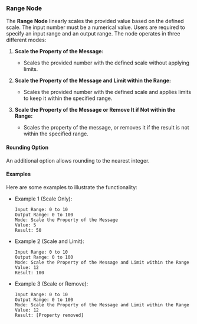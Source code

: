 ### Range Node

The **Range Node** linearly scales the provided value based on the defined scale. The input number must be a numerical value. Users are required to specify an input range and an output range. The node operates in three different modes:

1. **Scale the Property of the Message:**
   - Scales the provided number with the defined scale without applying limits.

2. **Scale the Property of the Message and Limit within the Range:**
   - Scales the provided number with the defined scale and applies limits to keep it within the specified range.

3. **Scale the Property of the Message or Remove It if Not within the Range:**
   - Scales the property of the message, or removes it if the result is not within the specified range.

#### Rounding Option

An additional option allows rounding to the nearest integer.

#### Examples

Here are some examples to illustrate the functionality:

- Example 1 (Scale Only):
  ```plaintext
  Input Range: 0 to 10
  Output Range: 0 to 100
  Mode: Scale the Property of the Message
  Value: 5
  Result: 50
    ```

- Example 2 (Scale and Limit):
    ```plaintext
    Input Range: 0 to 10
    Output Range: 0 to 100
    Mode: Scale the Property of the Message and Limit within the Range
    Value: 12
    Result: 100
    ```

- Example 3 (Scale or Remove):
    ```plaintext
    Input Range: 0 to 10
    Output Range: 0 to 100
    Mode: Scale the Property of the Message and Limit within the Range
    Value: 12
    Result: [Property removed]
    ```
